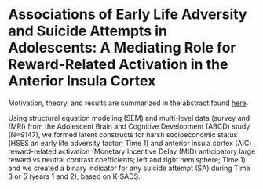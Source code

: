 # Associations of Early Life Adversity and Suicide Attempts in Adolescents: A Mediating Role for Reward-Related Activation in the Anterior Insula Cortex

Motivation, theory, and results are summarized in the abstract found [here](Adversity_AIC_Suicide.pdf). 

Using structural equation modeling (SEM) and multi-level data (survey and fMRI) from the Adolescent Brain and Cognitive Development (ABCD) study (N=9147), we formed latent constructs for harsh socioeconomic status (HSES an early life adversity factor; Time 1) and anterior insula cortex (AIC) reward-related activation (Monetary Incentive Delay (MID) anticipatory large reward vs neutral contrast coefficients; left and right hemisphere; Time 1) and we created a binary indicator for any suicide attempt (SA) during Time 3 or 5 (years 1 and 2), based on K-SADS. 